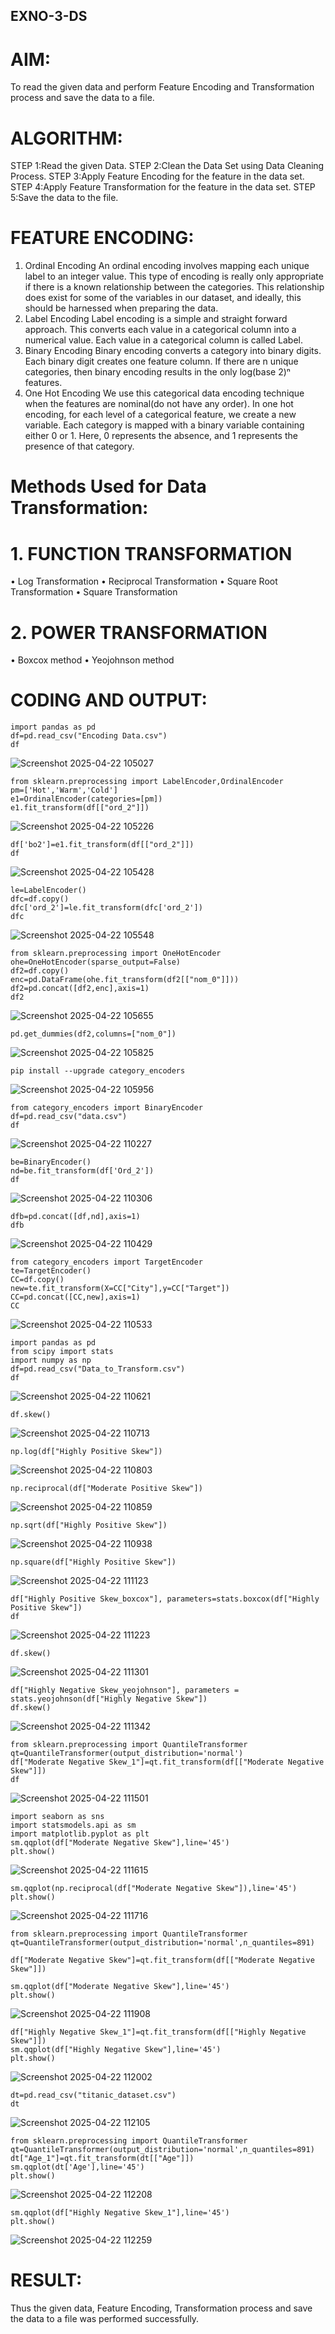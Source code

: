 ## EXNO-3-DS

# AIM:
To read the given data and perform Feature Encoding and Transformation process and save the data to a file.

# ALGORITHM:
STEP 1:Read the given Data.
STEP 2:Clean the Data Set using Data Cleaning Process.
STEP 3:Apply Feature Encoding for the feature in the data set.
STEP 4:Apply Feature Transformation for the feature in the data set.
STEP 5:Save the data to the file.

# FEATURE ENCODING:
1. Ordinal Encoding
An ordinal encoding involves mapping each unique label to an integer value. This type of encoding is really only appropriate if there is a known relationship between the categories. This relationship does exist for some of the variables in our dataset, and ideally, this should be harnessed when preparing the data.
2. Label Encoding
Label encoding is a simple and straight forward approach. This converts each value in a categorical column into a numerical value. Each value in a categorical column is called Label.
3. Binary Encoding
Binary encoding converts a category into binary digits. Each binary digit creates one feature column. If there are n unique categories, then binary encoding results in the only log(base 2)ⁿ features.
4. One Hot Encoding
We use this categorical data encoding technique when the features are nominal(do not have any order). In one hot encoding, for each level of a categorical feature, we create a new variable. Each category is mapped with a binary variable containing either 0 or 1. Here, 0 represents the absence, and 1 represents the presence of that category.

# Methods Used for Data Transformation:
  # 1. FUNCTION TRANSFORMATION
• Log Transformation
• Reciprocal Transformation
• Square Root Transformation
• Square Transformation
  # 2. POWER TRANSFORMATION
• Boxcox method
• Yeojohnson method

# CODING AND OUTPUT:
```
import pandas as pd
df=pd.read_csv("Encoding Data.csv")
df
```

![Screenshot 2025-04-22 105027](https://github.com/user-attachments/assets/e36179c0-7c7d-470d-8a03-4d9292eb33e9)


```
from sklearn.preprocessing import LabelEncoder,OrdinalEncoder
pm=['Hot','Warm','Cold']
e1=OrdinalEncoder(categories=[pm])
e1.fit_transform(df[["ord_2"]])
```

![Screenshot 2025-04-22 105226](https://github.com/user-attachments/assets/c258c7fa-af08-43e4-bd6a-8a6b38035851)

```
df['bo2']=e1.fit_transform(df[["ord_2"]])
df
```

![Screenshot 2025-04-22 105428](https://github.com/user-attachments/assets/31f9c8b4-49b0-47f7-abad-5e56b5485d53)

```
le=LabelEncoder()
dfc=df.copy()
dfc['ord_2']=le.fit_transform(dfc['ord_2'])
dfc
```

![Screenshot 2025-04-22 105548](https://github.com/user-attachments/assets/9fa30969-7bfc-4199-b3de-c0c956b808eb)

```
from sklearn.preprocessing import OneHotEncoder
ohe=OneHotEncoder(sparse_output=False)
df2=df.copy()
enc=pd.DataFrame(ohe.fit_transform(df2[["nom_0"]]))
df2=pd.concat([df2,enc],axis=1)
df2
```

![Screenshot 2025-04-22 105655](https://github.com/user-attachments/assets/b4f6cb47-d640-480a-b997-b1519e6705e0)

```
pd.get_dummies(df2,columns=["nom_0"])
```

![Screenshot 2025-04-22 105825](https://github.com/user-attachments/assets/0933715a-08a9-419d-a947-3913c46b7a4a)

```
pip install --upgrade category_encoders
```

![Screenshot 2025-04-22 105956](https://github.com/user-attachments/assets/bdc7c7fa-86ea-4ef1-aef1-5177f29bf042)

```
from category_encoders import BinaryEncoder
df=pd.read_csv("data.csv")
df
```

![Screenshot 2025-04-22 110227](https://github.com/user-attachments/assets/8757b218-e688-4312-a863-c8be93d725bc)

```
be=BinaryEncoder()
nd=be.fit_transform(df['Ord_2'])
df
```

![Screenshot 2025-04-22 110306](https://github.com/user-attachments/assets/1c79ef8b-e254-4f52-88b0-656db4921659)

```
dfb=pd.concat([df,nd],axis=1)
dfb
```

![Screenshot 2025-04-22 110429](https://github.com/user-attachments/assets/156ea7aa-551f-4362-962d-c471f7252ed6)

```
from category_encoders import TargetEncoder
te=TargetEncoder()
CC=df.copy()
new=te.fit_transform(X=CC["City"],y=CC["Target"])
CC=pd.concat([CC,new],axis=1)
CC
```

![Screenshot 2025-04-22 110533](https://github.com/user-attachments/assets/d816f9f0-fc08-4ac1-8e06-7f48960c087c)


```
import pandas as pd
from scipy import stats
import numpy as np
df=pd.read_csv("Data_to_Transform.csv")
df
```

![Screenshot 2025-04-22 110621](https://github.com/user-attachments/assets/9d8b5153-6b8c-4344-a981-66bef4e3021a)


```
df.skew()
```

![Screenshot 2025-04-22 110713](https://github.com/user-attachments/assets/eefc73bb-50d6-4292-9cad-4802a2878341)

```
np.log(df["Highly Positive Skew"])
```

![Screenshot 2025-04-22 110803](https://github.com/user-attachments/assets/840a8403-aefd-4db4-9a70-9920fa01609f)

```
np.reciprocal(df["Moderate Positive Skew"])
```

![Screenshot 2025-04-22 110859](https://github.com/user-attachments/assets/a307363c-f9fa-482d-87ec-5328de7fafa4)

```
np.sqrt(df["Highly Positive Skew"])
```

![Screenshot 2025-04-22 110938](https://github.com/user-attachments/assets/d9ff6929-47f9-401a-ac86-1b6cc2e55922)

```
np.square(df["Highly Positive Skew"])
```

![Screenshot 2025-04-22 111123](https://github.com/user-attachments/assets/327b5eda-c650-406d-82f6-e4b8ca65cc81)

```
df["Highly Positive Skew_boxcox"], parameters=stats.boxcox(df["Highly Positive Skew"])
df
```

![Screenshot 2025-04-22 111223](https://github.com/user-attachments/assets/df4df308-0cd5-48d0-a184-a1e22dfba679)

```
df.skew()
```

![Screenshot 2025-04-22 111301](https://github.com/user-attachments/assets/c4f9ba0f-d908-4d36-9778-dcb36d50a081)

```
df["Highly Negative Skew_yeojohnson"], parameters = stats.yeojohnson(df["Highly Negative Skew"])
df.skew()
```

![Screenshot 2025-04-22 111342](https://github.com/user-attachments/assets/b0941032-2e70-43ef-b1e2-839d57fe34c5)

```
from sklearn.preprocessing import QuantileTransformer
qt=QuantileTransformer(output_distribution='normal')
df["Moderate Negative Skew_1"]=qt.fit_transform(df[["Moderate Negative Skew"]])
df
```

![Screenshot 2025-04-22 111501](https://github.com/user-attachments/assets/b3122aee-d433-4233-87ce-606813692c1e)

```
import seaborn as sns
import statsmodels.api as sm
import matplotlib.pyplot as plt
sm.qqplot(df["Moderate Negative Skew"],line='45')
plt.show()
```

![Screenshot 2025-04-22 111615](https://github.com/user-attachments/assets/81bd15f4-7b2a-4790-8f22-05612fcee1f4)

```
sm.qqplot(np.reciprocal(df["Moderate Negative Skew"]),line='45')
plt.show()
```

![Screenshot 2025-04-22 111716](https://github.com/user-attachments/assets/33552eb6-ee49-4d0c-8d47-62deca2632bd)

```
from sklearn.preprocessing import QuantileTransformer
qt=QuantileTransformer(output_distribution='normal',n_quantiles=891)
```

```
df["Moderate Negative Skew"]=qt.fit_transform(df[["Moderate Negative Skew"]])
```

```
sm.qqplot(df["Moderate Negative Skew"],line='45')
plt.show()
```

![Screenshot 2025-04-22 111908](https://github.com/user-attachments/assets/6e6ff578-e1f0-4175-8eb5-28da1a0ab4cc)

```
df["Highly Negative Skew_1"]=qt.fit_transform(df[["Highly Negative Skew"]])
sm.qqplot(df["Highly Negative Skew"],line='45')
plt.show()
```

![Screenshot 2025-04-22 112002](https://github.com/user-attachments/assets/8367a26e-f76d-4430-aaea-7606014c35d7)

```
dt=pd.read_csv("titanic_dataset.csv")
dt
```

![Screenshot 2025-04-22 112105](https://github.com/user-attachments/assets/0b176bcc-8519-40cf-b6f1-9494af709f4e)

```
from sklearn.preprocessing import QuantileTransformer
qt=QuantileTransformer(output_distribution='normal',n_quantiles=891)
dt["Age_1"]=qt.fit_transform(dt[["Age"]])
sm.qqplot(dt['Age'],line='45') 
plt.show()
```

![Screenshot 2025-04-22 112208](https://github.com/user-attachments/assets/067f66eb-aec0-40f8-aa4e-060cec7d5d2b)

```
sm.qqplot(df["Highly Negative Skew_1"],line='45')
plt.show()
```

![Screenshot 2025-04-22 112259](https://github.com/user-attachments/assets/9e0b7fbb-64d2-48cd-8a6e-2987c213a0b7)


# RESULT:
Thus the given data, Feature Encoding, Transformation process and save the data to a file
was performed successfully.

       

